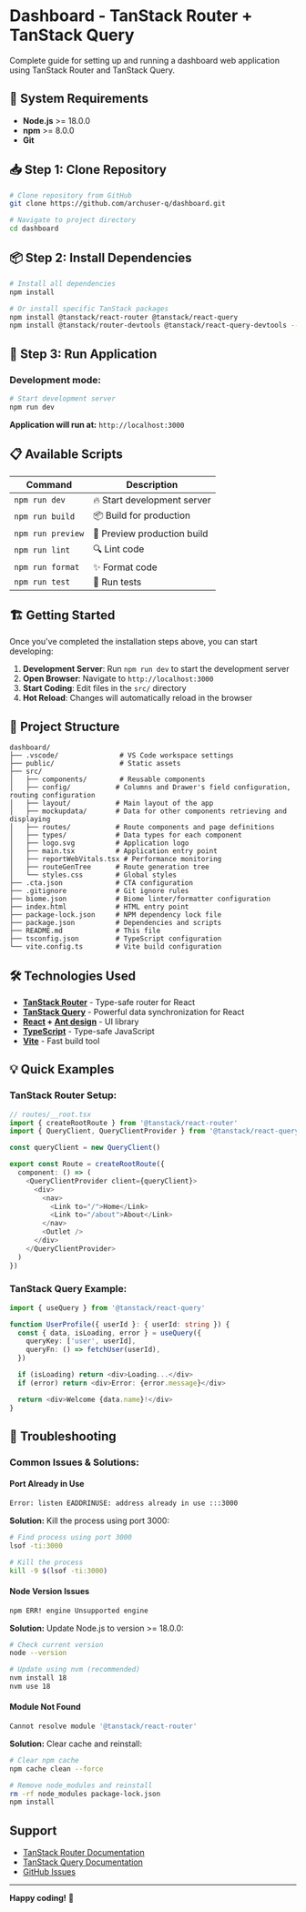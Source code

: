 # Dashboard - TanStack Router + TanStack Query

Complete guide for setting up and running a dashboard web application using TanStack Router and TanStack Query.

## 🔧 System Requirements

- **Node.js** >= 18.0.0
- **npm** >= 8.0.0
- **Git**

## 📥 Step 1: Clone Repository

```bash
# Clone repository from GitHub
git clone https://github.com/archuser-q/dashboard.git

# Navigate to project directory
cd dashboard
```

## 📦 Step 2: Install Dependencies

```bash
# Install all dependencies
npm install

# Or install specific TanStack packages
npm install @tanstack/react-router @tanstack/react-query
npm install @tanstack/router-devtools @tanstack/react-query-devtools --save-dev
```

## 🚀 Step 3: Run Application

### Development mode:
```bash
# Start development server
npm run dev
```

**Application will run at:** `http://localhost:3000`

## 📋 Available Scripts

| Command | Description |
|---------|-------------|
| `npm run dev` | 🔥 Start development server |
| `npm run build` | 📦 Build for production |
| `npm run preview` | 👀 Preview production build |
| `npm run lint` | 🔍 Lint code |
| `npm run format` | ✨ Format code |
| `npm run test` | 🧪 Run tests |

## 🏗️ Getting Started

Once you've completed the installation steps above, you can start developing:

1. **Development Server**: Run `npm run dev` to start the development server
2. **Open Browser**: Navigate to `http://localhost:3000`
3. **Start Coding**: Edit files in the `src/` directory
4. **Hot Reload**: Changes will automatically reload in the browser

## 📁 Project Structure
```
dashboard/
├── .vscode/               # VS Code workspace settings
├── public/                # Static assets
├── src/
│   ├── components/        # Reusable components
│   ├── config/           # Columns and Drawer's field configuration, routing configuration
│   ├── layout/           # Main layout of the app
│   ├── mockupdata/       # Data for other components retrieving and displaying
│   ├── routes/           # Route components and page definitions
│   ├── types/            # Data types for each component
│   ├── logo.svg          # Application logo
│   ├── main.tsx          # Application entry point
│   ├── reportWebVitals.tsx # Performance monitoring
│   ├── routeGenTree      # Route generation tree
│   └── styles.css        # Global styles
├── .cta.json             # CTA configuration
├── .gitignore            # Git ignore rules
├── biome.json            # Biome linter/formatter configuration
├── index.html            # HTML entry point
├── package-lock.json     # NPM dependency lock file
├── package.json          # Dependencies and scripts
├── README.md             # This file
├── tsconfig.json         # TypeScript configuration
└── vite.config.ts        # Vite build configuration

```

## 🛠️ Technologies Used

- **[TanStack Router](https://tanstack.com/router)** - Type-safe router for React
- **[TanStack Query](https://tanstack.com/query)** - Powerful data synchronization for React
- **[React](https://reactjs.org/) + [Ant design](https://ant.design/)** - UI library
- **[TypeScript](https://www.typescriptlang.org/)** - Type-safe JavaScript
- **[Vite](https://vitejs.dev/)** - Fast build tool

## 💡 Quick Examples

### TanStack Router Setup:

```typescript
// routes/__root.tsx
import { createRootRoute } from '@tanstack/react-router'
import { QueryClient, QueryClientProvider } from '@tanstack/react-query'

const queryClient = new QueryClient()

export const Route = createRootRoute({
  component: () => (
    <QueryClientProvider client={queryClient}>
      <div>
        <nav>
          <Link to="/">Home</Link>
          <Link to="/about">About</Link>
        </nav>
        <Outlet />
      </div>
    </QueryClientProvider>
  )
})
```

### TanStack Query Example:

```typescript
import { useQuery } from '@tanstack/react-query'

function UserProfile({ userId }: { userId: string }) {
  const { data, isLoading, error } = useQuery({
    queryKey: ['user', userId],
    queryFn: () => fetchUser(userId),
  })

  if (isLoading) return <div>Loading...</div>
  if (error) return <div>Error: {error.message}</div>

  return <div>Welcome {data.name}!</div>
}
```

## 🐛 Troubleshooting

### Common Issues & Solutions:

#### Port Already in Use
```bash
Error: listen EADDRINUSE: address already in use :::3000
```
**Solution:** Kill the process using port 3000:
```bash
# Find process using port 3000
lsof -ti:3000

# Kill the process
kill -9 $(lsof -ti:3000)
```

#### Node Version Issues
```bash
npm ERR! engine Unsupported engine
```
**Solution:** Update Node.js to version >= 18.0.0:
```bash
# Check current version
node --version

# Update using nvm (recommended)
nvm install 18
nvm use 18
```

#### Module Not Found
```bash
Cannot resolve module '@tanstack/react-router'
```
**Solution:** Clear cache and reinstall:
```bash
# Clear npm cache
npm cache clean --force

# Remove node_modules and reinstall
rm -rf node_modules package-lock.json
npm install
```

## Support

- [TanStack Router Documentation](https://tanstack.com/router)
- [TanStack Query Documentation](https://tanstack.com/query)
- [GitHub Issues](https://github.com/username/your-tanstack-app/issues)

---

**Happy coding!** 🚀